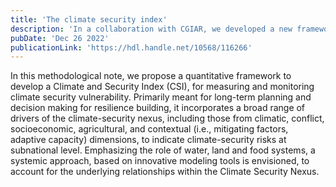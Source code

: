 ```yaml
---
title: 'The climate security index'
description: 'In a collaboration with CGIAR, we developed a new framework to assess the climate security risk of a country. The aim is to bring together ideas from different fields to build a holistic framework.'
pubDate: 'Dec 26 2022'
publicationLink: 'https://hdl.handle.net/10568/116266'
---
```


In this methodological note, we propose a quantitative framework to develop a Climate and Security Index (CSI), for measuring and monitoring climate security vulnerability. Primarily meant for long-term planning and decision making for resilience building, it incorporates a broad range of drivers of the climate-security nexus, including those from climatic, conflict, socioeconomic, agricultural, and contextual (i.e., mitigating factors, adaptive capacity) dimensions, to indicate climate-security risks at subnational level. Emphasizing the role of water, land and food systems, a systemic approach, based on innovative modeling tools is envisioned, to account for the underlying relationships within the Climate Security Nexus.